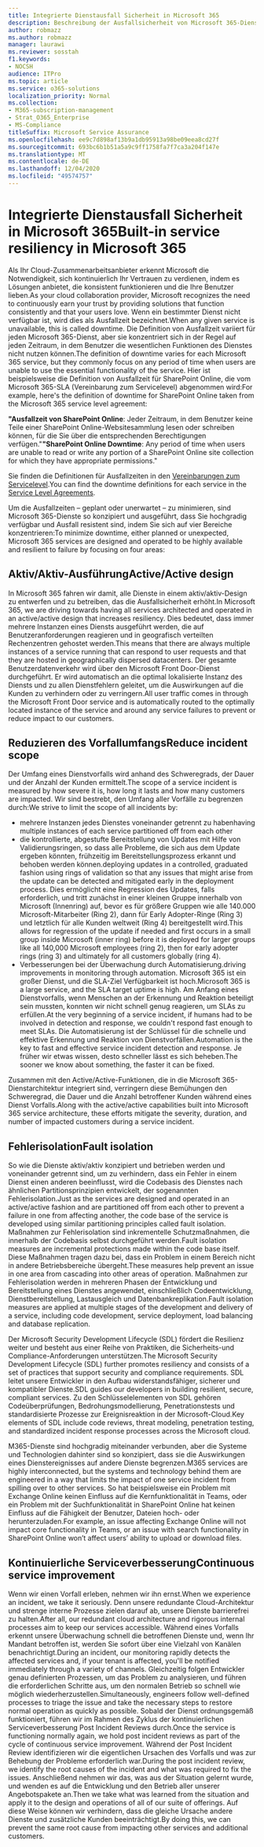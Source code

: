```yaml
---
title: Integrierte Dienstausfall Sicherheit in Microsoft 365
description: Beschreibung der Ausfallsicherheit von Microsoft 365-Diensten
author: robmazz
ms.author: robmazz
manager: laurawi
ms.reviewer: sosstah
f1.keywords:
- NOCSH
audience: ITPro
ms.topic: article
ms.service: o365-solutions
localization_priority: Normal
ms.collection:
- M365-subscription-management
- Strat_O365_Enterprise
- MS-Compliance
titleSuffix: Microsoft Service Assurance
ms.openlocfilehash: ee9c7d898af13b9a1db95913a98be09eea8cd27f
ms.sourcegitcommit: 693bc6b1b51a5a9c9ff1758fa7f7ca3a204f147e
ms.translationtype: MT
ms.contentlocale: de-DE
ms.lasthandoff: 12/04/2020
ms.locfileid: "49574757"
---
```

# <a name="built-in-service-resiliency-in-microsoft-365"></a><span data-ttu-id="aaa23-103">Integrierte Dienstausfall Sicherheit in Microsoft 365</span><span class="sxs-lookup"><span data-stu-id="aaa23-103">Built-in service resiliency in Microsoft 365</span></span>

<span data-ttu-id="aaa23-104">Als Ihr Cloud-Zusammenarbeitsanbieter erkennt Microsoft die Notwendigkeit, sich kontinuierlich Ihr Vertrauen zu verdienen, indem es Lösungen anbietet, die konsistent funktionieren und die Ihre Benutzer lieben.</span><span class="sxs-lookup"><span data-stu-id="aaa23-104">As your cloud collaboration provider, Microsoft recognizes the need to continuously earn your trust by providing solutions that function consistently and that your users love.</span></span> <span data-ttu-id="aaa23-105">Wenn ein bestimmter Dienst nicht verfügbar ist, wird dies als Ausfallzeit bezeichnet.</span><span class="sxs-lookup"><span data-stu-id="aaa23-105">When any given service is unavailable, this is called downtime.</span></span> <span data-ttu-id="aaa23-106">Die Definition von Ausfallzeit variiert für jeden Microsoft 365-Dienst, aber sie konzentriert sich in der Regel auf jeden Zeitraum, in dem Benutzer die wesentlichen Funktionen des Dienstes nicht nutzen können.</span><span class="sxs-lookup"><span data-stu-id="aaa23-106">The definition of downtime varies for each Microsoft 365 service, but they commonly focus on any period of time when users are unable to use the essential functionality of the service.</span></span> <span data-ttu-id="aaa23-107">Hier ist beispielsweise die Definition von Ausfallzeit für SharePoint Online, die vom Microsoft 365-SLA (Vereinbarung zum Servicelevel) abgenommen wird:</span><span class="sxs-lookup"><span data-stu-id="aaa23-107">For example, here's the definition of downtime for SharePoint Online taken from the Microsoft 365 service level agreement:</span></span>

<span data-ttu-id="aaa23-108">**"Ausfallzeit von SharePoint Online**: Jeder Zeitraum, in dem Benutzer keine Teile einer SharePoint Online-Websitesammlung lesen oder schreiben können, für die Sie über die entsprechenden Berechtigungen verfügen."</span><span class="sxs-lookup"><span data-stu-id="aaa23-108">**"SharePoint Online Downtime**: Any period of time when users are unable to read or write any portion of a SharePoint Online site collection for which they have appropriate permissions."</span></span>

<span data-ttu-id="aaa23-109">Sie finden die Definitionen für Ausfallzeiten in den [Vereinbarungen zum Servicelevel](https://www.microsoftvolumelicensing.com/DocumentSearch.aspx?Mode=3&DocumentTypeId=37).</span><span class="sxs-lookup"><span data-stu-id="aaa23-109">You can find the downtime definitions for each service in the [Service Level Agreements](https://www.microsoftvolumelicensing.com/DocumentSearch.aspx?Mode=3&DocumentTypeId=37).</span></span>

<span data-ttu-id="aaa23-110">Um die Ausfallzeiten – geplant oder unerwartet – zu minimieren, sind Microsoft 365-Dienste so konzipiert und ausgeführt, dass Sie hochgradig verfügbar und Ausfall resistent sind, indem Sie sich auf vier Bereiche konzentrieren:</span><span class="sxs-lookup"><span data-stu-id="aaa23-110">To minimize downtime, either planned or unexpected, Microsoft 365 services are designed and operated to be highly available and resilient to failure by focusing on four areas:</span></span>

## <a name="activeactive-design"></a><span data-ttu-id="aaa23-111">Aktiv/Aktiv-Ausführung</span><span class="sxs-lookup"><span data-stu-id="aaa23-111">Active/Active design</span></span>

<span data-ttu-id="aaa23-112">In Microsoft 365 fahren wir damit, alle Dienste in einem aktiv/aktiv-Design zu entwerfen und zu betreiben, das die Ausfallsicherheit erhöht.</span><span class="sxs-lookup"><span data-stu-id="aaa23-112">In Microsoft 365, we are driving towards having all services architected and operated in an active/active design that increases resiliency.</span></span> <span data-ttu-id="aaa23-113">Dies bedeutet, dass immer mehrere Instanzen eines Diensts ausgeführt werden, die auf Benutzeranforderungen reagieren und in geografisch verteilten Rechenzentren gehostet werden.</span><span class="sxs-lookup"><span data-stu-id="aaa23-113">This means that there are always multiple instances of a service running that can respond to user requests and that they are hosted in geographically dispersed datacenters.</span></span> <span data-ttu-id="aaa23-114">Der gesamte Benutzerdatenverkehr wird über den Microsoft Front Door-Dienst durchgeführt. Er wird automatisch an die optimal lokalisierte Instanz des Diensts und zu allen Dienstfehlern geleitet, um die Auswirkungen auf die Kunden zu verhindern oder zu verringern.</span><span class="sxs-lookup"><span data-stu-id="aaa23-114">All user traffic comes in through the Microsoft Front Door service and is automatically routed to the optimally located instance of the service and around any service failures to prevent or reduce impact to our customers.</span></span>

## <a name="reduce-incident-scope"></a><span data-ttu-id="aaa23-115">Reduzieren des Vorfallumfangs</span><span class="sxs-lookup"><span data-stu-id="aaa23-115">Reduce incident scope</span></span>

<span data-ttu-id="aaa23-116">Der Umfang eines Dienstvorfalls wird anhand des Schweregrads, der Dauer und der Anzahl der Kunden ermittelt.</span><span class="sxs-lookup"><span data-stu-id="aaa23-116">The scope of a service incident is measured by how severe it is, how long it lasts and how many customers are impacted.</span></span> <span data-ttu-id="aaa23-117">Wir sind bestrebt, den Umfang aller Vorfälle zu begrenzen durch:</span><span class="sxs-lookup"><span data-stu-id="aaa23-117">We strive to limit the scope of all incidents by:</span></span>

- <span data-ttu-id="aaa23-118">mehrere Instanzen jedes Dienstes voneinander getrennt zu haben</span><span class="sxs-lookup"><span data-stu-id="aaa23-118">having multiple instances of each service partitioned off from each other</span></span>
- <span data-ttu-id="aaa23-119">die kontrollierte, abgestufte Bereitstellung von Updates mit Hilfe von Validierungsringen, so dass alle Probleme, die sich aus dem Update ergeben könnten, frühzeitig im Bereitstellungsprozess erkannt und behoben werden können.</span><span class="sxs-lookup"><span data-stu-id="aaa23-119">deploying updates in a controlled, graduated fashion using rings of validation so that any issues that might arise from the update can be detected and mitigated early in the deployment process.</span></span> <span data-ttu-id="aaa23-120">Dies ermöglicht eine Regression des Updates, falls erforderlich, und tritt zunächst in einer kleinen Gruppe innerhalb von Microsoft (Innenring) auf, bevor es für größere Gruppen wie alle 140.000 Microsoft-Mitarbeiter (Ring 2), dann für Early Adopter-Ringe (Ring 3) und letztlich für alle Kunden weltweit (Ring 4) bereitgestellt wird.</span><span class="sxs-lookup"><span data-stu-id="aaa23-120">This allows for regression of the update if needed and first occurs in a small group inside Microsoft (inner ring) before it is deployed for larger groups like all 140,000 Microsoft employees (ring 2), then for early adopter rings (ring 3) and ultimately for all customers globally (ring 4).</span></span>
- <span data-ttu-id="aaa23-121">Verbesserungen bei der Überwachung durch Automatisierung.</span><span class="sxs-lookup"><span data-stu-id="aaa23-121">driving improvements in monitoring through automation.</span></span> <span data-ttu-id="aaa23-122">Microsoft 365 ist ein großer Dienst, und die SLA-Ziel Verfügbarkeit ist hoch.</span><span class="sxs-lookup"><span data-stu-id="aaa23-122">Microsoft 365 is a large service, and the SLA target uptime is high.</span></span> <span data-ttu-id="aaa23-123">Am Anfang eines Dienstvorfalls, wenn Menschen an der Erkennung und Reaktion beteiligt sein mussten, konnten wir nicht schnell genug reagieren, um SLAs zu erfüllen.</span><span class="sxs-lookup"><span data-stu-id="aaa23-123">At the very beginning of a service incident, if humans had to be involved in detection and response, we couldn't respond fast enough to meet SLAs.</span></span> <span data-ttu-id="aaa23-124">Die Automatisierung ist der Schlüssel für die schnelle und effektive Erkennung und Reaktion von Dienstvorfällen.</span><span class="sxs-lookup"><span data-stu-id="aaa23-124">Automation is the key to fast and effective service incident detection and response.</span></span> <span data-ttu-id="aaa23-125">Je früher wir etwas wissen, desto schneller lässt es sich beheben.</span><span class="sxs-lookup"><span data-stu-id="aaa23-125">The sooner we know about something, the faster it can be fixed.</span></span>

<span data-ttu-id="aaa23-126">Zusammen mit den Active/Active-Funktionen, die in die Microsoft 365-Dienstarchitektur integriert sind, verringern diese Bemühungen den Schweregrad, die Dauer und die Anzahl betroffener Kunden während eines Dienst Vorfalls.</span><span class="sxs-lookup"><span data-stu-id="aaa23-126">Along with the active/active capabilities built into Microsoft 365 service architecture, these efforts mitigate the severity, duration, and number of impacted customers during a service incident.</span></span>  

## <a name="fault-isolation"></a><span data-ttu-id="aaa23-127">Fehlerisolation</span><span class="sxs-lookup"><span data-stu-id="aaa23-127">Fault isolation</span></span>

<span data-ttu-id="aaa23-128">So wie die Dienste aktiv/aktiv konzipiert und betrieben werden und voneinander getrennt sind, um zu verhindern, dass ein Fehler in einem Dienst einen anderen beeinflusst, wird die Codebasis des Dienstes nach ähnlichen Partitionsprinzipien entwickelt, der sogenannten Fehlerisolation.</span><span class="sxs-lookup"><span data-stu-id="aaa23-128">Just as the services are designed and operated in an active/active fashion and are partitioned off from each other to prevent a failure in one from affecting another, the code base of the service is developed using similar partitioning principles called fault isolation.</span></span> <span data-ttu-id="aaa23-129">Maßnahmen zur Fehlerisolation sind inkrementelle Schutzmaßnahmen, die innerhalb der Codebasis selbst durchgeführt werden.</span><span class="sxs-lookup"><span data-stu-id="aaa23-129">Fault isolation measures are incremental protections made within the code base itself.</span></span> <span data-ttu-id="aaa23-130">Diese Maßnahmen tragen dazu bei, dass ein Problem in einem Bereich nicht in andere Betriebsbereiche übergeht.</span><span class="sxs-lookup"><span data-stu-id="aaa23-130">These measures help prevent an issue in one area from cascading into other areas of operation.</span></span>
<span data-ttu-id="aaa23-131">Maßnahmen zur Fehlerisolation werden in mehreren Phasen der Entwicklung und Bereitstellung eines Dienstes angewendet, einschließlich Codeentwicklung, Dienstbereitstellung, Lastausgleich und Datenbankreplikation.</span><span class="sxs-lookup"><span data-stu-id="aaa23-131">Fault isolation measures are applied at multiple stages of the development and delivery of a service, including code development, service deployment, load balancing and database replication.</span></span>

<span data-ttu-id="aaa23-132">Der Microsoft Security Development Lifecycle (SDL) fördert die Resilienz weiter und besteht aus einer Reihe von Praktiken, die Sicherheits-und Compliance-Anforderungen unterstützen.</span><span class="sxs-lookup"><span data-stu-id="aaa23-132">The Microsoft Security Development Lifecycle (SDL) further promotes resiliency and consists of a set of practices that support security and compliance requirements.</span></span> <span data-ttu-id="aaa23-133">SDL leitet unsere Entwickler in den Aufbau widerstandsfähiger, sicherer und kompatibler Dienste.</span><span class="sxs-lookup"><span data-stu-id="aaa23-133">SDL guides our developers in building resilient, secure, compliant services.</span></span> <span data-ttu-id="aaa23-134">Zu den Schlüsselelementen von SDL gehören Codeüberprüfungen, Bedrohungsmodellierung, Penetrationstests und standardisierte Prozesse zur Ereignisreaktion in der Microsoft-Cloud.</span><span class="sxs-lookup"><span data-stu-id="aaa23-134">Key elements of SDL include code reviews, threat modeling, penetration testing, and standardized incident response processes across the Microsoft cloud.</span></span>

<span data-ttu-id="aaa23-135">M365-Dienste sind hochgradig miteinander verbunden, aber die Systeme und Technologien dahinter sind so konzipiert, dass sie die Auswirkungen eines Dienstereignisses auf andere Dienste begrenzen.</span><span class="sxs-lookup"><span data-stu-id="aaa23-135">M365 services are highly interconnected, but the systems and technology behind them are engineered in a way that limits the impact of one service incident from spilling over to other services.</span></span> <span data-ttu-id="aaa23-136">So hat beispielsweise ein Problem mit Exchange Online keinen Einfluss auf die Kernfunktionalität in Teams, oder ein Problem mit der Suchfunktionalität in SharePoint Online hat keinen Einfluss auf die Fähigkeit der Benutzer, Dateien hoch- oder herunterzuladen.</span><span class="sxs-lookup"><span data-stu-id="aaa23-136">For example, an issue affecting Exchange Online will not impact core functionality in Teams, or an issue with search functionality in SharePoint Online won’t affect users’ ability to upload or download files.</span></span>

## <a name="continuous-service-improvement"></a><span data-ttu-id="aaa23-137">Kontinuierliche Serviceverbesserung</span><span class="sxs-lookup"><span data-stu-id="aaa23-137">Continuous service improvement</span></span>

<span data-ttu-id="aaa23-138">Wenn wir einen Vorfall erleben, nehmen wir ihn ernst.</span><span class="sxs-lookup"><span data-stu-id="aaa23-138">When we experience an incident, we take it seriously.</span></span> <span data-ttu-id="aaa23-139">Denn unsere redundante Cloud-Architektur und strenge interne Prozesse zielen darauf ab, unsere Dienste barrierefrei zu halten.</span><span class="sxs-lookup"><span data-stu-id="aaa23-139">After all, our redundant cloud architecture and rigorous internal processes aim to keep our services accessible.</span></span> <span data-ttu-id="aaa23-140">Während eines Vorfalls erkennt unsere Überwachung schnell die betroffenen Dienste und, wenn Ihr Mandant betroffen ist, werden Sie sofort über eine Vielzahl von Kanälen benachrichtigt.</span><span class="sxs-lookup"><span data-stu-id="aaa23-140">During an incident, our monitoring rapidly detects the affected services and, if your tenant is affected, you'll be notified immediately through a variety of channels.</span></span> <span data-ttu-id="aaa23-141">Gleichzeitig folgen Entwickler genau definierten Prozessen, um das Problem zu analysieren, und führen die erforderlichen Schritte aus, um den normalen Betrieb so schnell wie möglich wiederherzustellen.</span><span class="sxs-lookup"><span data-stu-id="aaa23-141">Simultaneously, engineers follow well-defined processes to triage the issue and take the necessary steps to restore normal operation as quickly as possible.</span></span> <span data-ttu-id="aaa23-142">Sobald der Dienst ordnungsgemäß funktioniert, führen wir im Rahmen des Zyklus der kontinuierlichen Serviceverbesserung Post Incident Reviews durch.</span><span class="sxs-lookup"><span data-stu-id="aaa23-142">Once the service is functioning normally again, we hold post incident reviews as part of the cycle of continuous service improvement.</span></span> <span data-ttu-id="aaa23-143">Während der Post Incident Review identifizieren wir die eigentlichen Ursachen des Vorfalls und was zur Behebung der Probleme erforderlich war.</span><span class="sxs-lookup"><span data-stu-id="aaa23-143">During the post incident review, we identify the root causes of the incident and what was required to fix the issues.</span></span> <span data-ttu-id="aaa23-144">Anschließend nehmen wir das, was aus der Situation gelernt wurde, und wenden es auf die Entwicklung und den Betrieb aller unserer Angebotspakete an.</span><span class="sxs-lookup"><span data-stu-id="aaa23-144">Then we take what was learned from the situation and apply it to the design and operations of all of our suite of offerings.</span></span> <span data-ttu-id="aaa23-145">Auf diese Weise können wir verhindern, dass die gleiche Ursache andere Dienste und zusätzliche Kunden beeinträchtigt.</span><span class="sxs-lookup"><span data-stu-id="aaa23-145">By doing this, we can prevent the same root cause from impacting other services and additional customers.</span></span>

